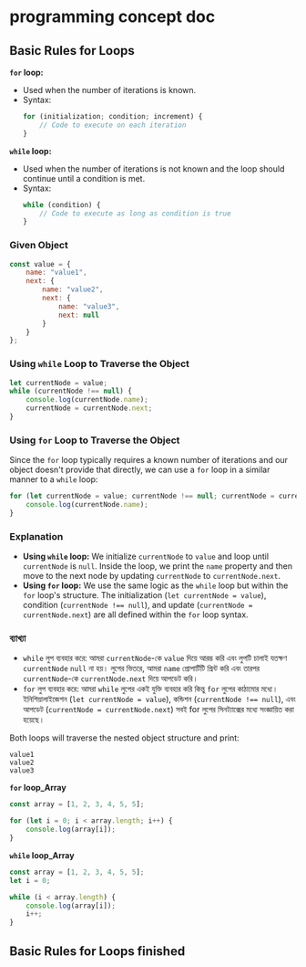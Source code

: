 # programming concept doc

## Basic Rules for Loops



**`for` loop:**
- Used when the number of iterations is known.
- Syntax:
  ```javascript
  for (initialization; condition; increment) {
      // Code to execute on each iteration
  }
  ```



**`while` loop:**
- Used when the number of iterations is not known and the loop should continue until a condition is met.
- Syntax:
  ```javascript
  while (condition) {
      // Code to execute as long as condition is true
  }
  ```




### Given Object
```javascript
const value = {
    name: "value1",
    next: {
        name: "value2",
        next: {
            name: "value3",
            next: null
        }
    }
};
```

### Using `while` Loop to Traverse the Object
```javascript
let currentNode = value;
while (currentNode !== null) {
    console.log(currentNode.name);
    currentNode = currentNode.next;
}
```

### Using `for` Loop to Traverse the Object
Since the `for` loop typically requires a known number of iterations and our object doesn't provide that directly, we can use a `for` loop in a similar manner to a `while` loop:

```javascript
for (let currentNode = value; currentNode !== null; currentNode = currentNode.next) {
    console.log(currentNode.name);
}
```

### Explanation
- **Using `while` loop:** We initialize `currentNode` to `value` and loop until `currentNode` is `null`. Inside the loop, we print the `name` property and then move to the next node by updating `currentNode` to `currentNode.next`.
- **Using `for` loop:** We use the same logic as the `while` loop but within the `for` loop's structure. The initialization (`let currentNode = value`), condition (`currentNode !== null`), and update (`currentNode = currentNode.next`) are all defined within the `for` loop syntax.


### ব্যাখ্যা
- `while` লুপ ব্যবহার করে: আমরা `currentNode`-কে `value` দিয়ে আরম্ভ করি এবং লুপটি চালাই যতক্ষণ `currentNode` `null` না হয়। লুপের ভিতরে, আমরা `name` প্রোপার্টিটি প্রিন্ট করি এবং তারপর `currentNode`-কে `currentNode.next` দিয়ে আপডেট করি।
- `for` লুপ ব্যবহার করে: আমরা `while` লুপের একই যুক্তি ব্যবহার করি কিন্তু `for` লুপের কাঠামোর মধ্যে। ইনিশিয়ালাইজেশন (`let currentNode = value`), কন্ডিশন (`currentNode !== null`), এবং আপডেট (`currentNode = currentNode.next`) সবই for লুপের সিনট্যাক্সের মধ্যে সংজ্ঞায়িত করা হয়েছে।

Both loops will traverse the nested object structure and print:
```
value1
value2
value3
```

**`for` loop_Array**

```javascript
const array = [1, 2, 3, 4, 5, 5];

for (let i = 0; i < array.length; i++) {
    console.log(array[i]);
}
```

**`while` loop_Array**

```javascript
const array = [1, 2, 3, 4, 5, 5];
let i = 0;

while (i < array.length) {
    console.log(array[i]);
    i++;
}
```

## Basic Rules for Loops finished




